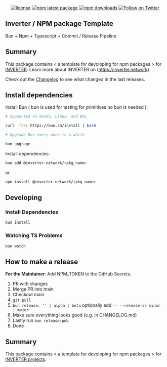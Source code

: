 <div align="center">

[![license](https://img.shields.io/badge/License-LGPL%20v3-blue)](/LICENSE.md)
[![npm latest package](https://img.shields.io/npm/v/@inverter-network/<pkg_name>/latest.svg)](https://www.npmjs.com/package/@inverter-network/<pkg_name>)
[![npm downloads](https://img.shields.io/npm/dm/@inverter-network/<pkg_name>.svg)](https://www.npmjs.com/package/@inverter-network/<pkg_name>)
[![Follow on Twitter](https://img.shields.io/twitter/follow/inverternetwork.svg?label=follow+INVERTER)](https://twitter.com/inverternetwork)

</div>

## Inverter / NPM package Template

Bun + Npm + Typescript + Commit / Release Pipeline

## Summary

This package contains < a template for devoloping for npm packages > for [INVERTER](https://github.com/InverterNetwork).
Learn more about INVERTER on (https://inverter.network).

Check out the [Changelog](./CHANGELOG.md) to see what changed in the last releases.

## Install dependencies

Install Bun ( bun is used for testing for primitives no bun is needed ):

```bash
# Supported on macOS, Linux, and WSL

curl -fsSL https://bun.sh/install | bash

# Upgrade Bun every once in a while

bun upgrage

```

Install dependencies:

```bash
bun add @inverter-network/<pkg_name>
```

or

```bash
npm install @inverter-network/<pkg_name>
```

## Developing

### Install Dependencies

```bash
bun install
```

### Watching TS Problems

```bash
bun watch
```

## How to make a release

**For the Maintainer**: Add NPM_TOKEN to the GitHub Secrets.

1. PR with changes
2. Merge PR into main
3. Checkout main
4. `git pull`
5. `bun release: '' | alpha | beta` optionally add `-- --release-as minor | major`
6. Make sure everything looks good (e.g. in CHANGELOG.md)
7. Lastly run `bun release:pub`
8. Done

## Summary

This package contains < a template for devoloping for npm packages > for [INVERTER projects](https://github.com/InverterNetwork).
